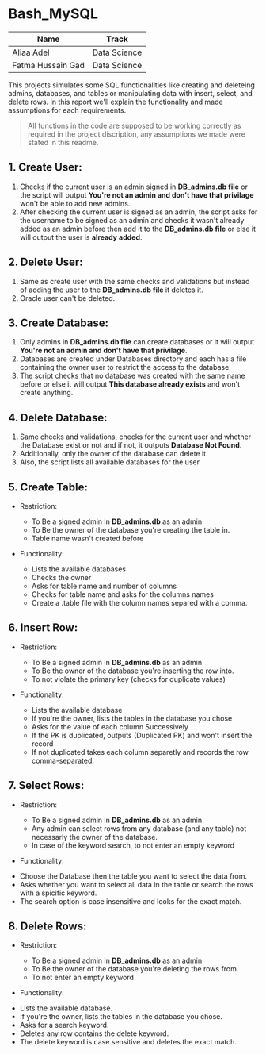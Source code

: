 # Bash_MySQL
| Name              | Track        |
|-------------------|--------------|
| Aliaa Adel        | Data Science |
| Fatma Hussain Gad | Data Science |

This projects simulates some SQL functionalities like creating and deleteing admins, databases, and tables or manipulating data with insert, select, and delete rows. In this report we'll explain the functionality and made assumptions for each requirements. 

> All functions in the code are supposed to be working correctly as required in the project discription, any assumptions we made were stated in this readme. 

## 1. Create User:
1. Checks if the current user is an admin signed in **DB_admins.db file** or the script will output **You're not an admin and don't have that privilage** won't be able to add new admins. 
2. After checking the current user is signed as an admin, the script asks for the username to be signed as an admin and checks it wasn't already added as an admin before then add it to the **DB_admins.db file** or else it will output the user is **already added**. 


## 2. Delete User:
1. Same as create user with the same checks and validations but instead of adding the user to the **DB_admins.db file** it deletes it. 
2. Oracle user can't be deleted.


## 3. Create Database:
1. Only admins in **DB_admins.db file** can create databases or it will output **You're not an admin and don't have that privilage**. 
2. Databases are created under Databases directory and each has a file containing the owner user to restrict the access to the database. 
3. The script checks that no database was created with the same name before or else it will output **This database already exists** and won't create anything. 

## 4. Delete Database: 
1. Same checks and validations, checks for the current user and whether the Database exist or not and if not, it outputs **Database Not Found**. 
2. Additionally, only the owner of the database can delete it.  
3. Also, the script lists all available databases for the user.

## 5. Create Table:
- Restriction:
  * To Be a signed admin in **DB_admins.db** as an admin
  * To Be the owner of the database you're creating the table in.
  * Table name wasn't created before

- Functionality: 
  * Lists the available databases
  * Checks the owner
  * Asks for table name and number of columns
  * Checks for table name and asks for the columns names
  * Create a .table file with the column names separed with a comma. 

## 6. Insert Row:
- Restriction:
  * To Be a signed admin in **DB_admins.db** as an admin
  * To Be the owner of the database you're inserting the row into.
  * To not violate the primary key (checks for duplicate values)

- Functionality: 
  * Lists the available database
  * If you're the owner, lists the tables in the database you chose 
  * Asks for the value of each column Successively 
  * If the PK is duplicated, outputs (Duplicated PK) and won't insert the record
  * If not duplicated takes each column separetly and records the row comma-separated.

## 7. Select Rows:
- Restriction:
  * To Be a signed admin in **DB_admins.db** as an admin
  * Any admin can select rows from any database (and any table) not necessarly the owner of the database.
  * In case of the keyword search, to not enter an empty keyword

- Functionality:
 * Choose the Database then the table you want to select the data from.
 * Asks whether you want to select all data in the table or search the rows with a spicific keyword.
 * The search option is case insensitive and looks for the exact match.

## 8. Delete Rows:
- Restriction:
  * To Be a signed admin in **DB_admins.db** as an admin
  * To Be the owner of the database you're deleting the rows from.
  * To not enter an empty keyword

- Functionality:
 * Lists the available database.
 * If you're the owner, lists the tables in the database you chose.
 * Asks for a search keyword.
 * Deletes any row contains the delete keyword.
 * The delete keyword is case sensitive and deletes the exact match.

